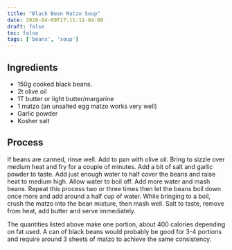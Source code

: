 ```yaml
---
title: "Black Bean Matzo Soup"
date: 2020-04-09T17:11:11-04:00
draft: false
toc: false
tags: ['beans', 'soup']
---
```


## Ingredients

- 150g cooked black beans.
- 2t olive oil
- 1T butter or light butter/margarine
- 1 matzo (an unsalted egg matzo works very well)
- Garlic powder
- Kosher salt

## Process

If beans are canned, rinse well. Add to pan with olive oil. Bring to sizzle
over medium heat and fry for a couple of minutes. Add a bit of salt and garlic
powder to taste. Add just enough water to half cover the beans and raise heat
to medium high. Allow water to boil off. Add more water and mash beans. Repeat
this process two or three times then let the beans boil down once more and add
around a half cup of water. While bringing to a boil, crush the matzo into the
bean mixture, then mash well. Salt to taste, remove from heat, add butter and
serve immediately.

The quantities listed above make one portion, about 400 calories depending on
fat used. A can of black beans would probably be good for 3-4 portions and
require around 3 sheets of matzo to achieve the same consistency.
